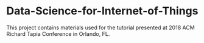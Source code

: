 # Data-Science-for-Internet-of-Things
This project contains materials used for the tutorial presented at 2018 ACM Richard Tapia Conference in Orlando, FL.
